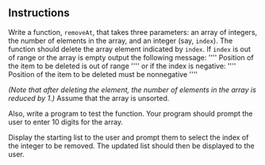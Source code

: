 ## Instructions ##
Write a function, `removeAt`, that takes three parameters: an array of integers, the number of elements in the array, and an integer (say, `index`). The function should delete the array element indicated by `index`. If `index` is out of range or the array is empty output the following message:
''''
Position of the item to be deleted is out of range
''''
or if the index is negative:
''''
Position of the item to be deleted must be nonnegative
''''

*(Note that after deleting the element, the number of elements in the array is reduced by 1.)* Assume that the array is unsorted.

Also, write a program to test the function. Your program should prompt the user to enter 10 digits for the array. 

Display the starting list to the user and prompt them to select the index of the integer to be removed. The updated list should then be displayed to the user.

